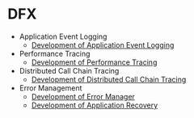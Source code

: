 # DFX

- Application Event Logging
  - [Development of Application Event Logging](hiappevent-guidelines.md)
- Performance Tracing
  - [Development of Performance Tracing](hitracemeter-guidelines.md)
- Distributed Call Chain Tracing
  - [Development of Distributed Call Chain Tracing](hitracechain-guidelines.md)
- Error Management
  - [Development of Error Manager](errormanager-guidelines.md)
  - [Development of Application Recovery](apprecovery-guidelines.md)